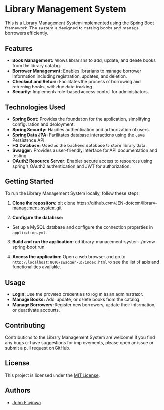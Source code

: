 # Library Management System

This is a Library Management System implemented using the Spring Boot framework. The system is designed to catalog books and manage borrowers efficiently.

## Features

- **Book Management:** Allows librarians to add, update, and delete books from the library catalog.
- **Borrower Management:** Enables librarians to manage borrower information including registration, updates, and deletion.
- **Checkout and Return:** Facilitates the process of borrowing and returning books, with due date tracking.
- **Security:** Implements role-based access control for administrators.

## Technologies Used

- **Spring Boot:** Provides the foundation for the application, simplifying configuration and deployment.
- **Spring Security:** Handles authentication and authorization of users.
- **Spring Data JPA:** Facilitates database interactions using the Java Persistence API.
- **H2 Database:** Used as the backend database to store library data.
- **Swagger:** Provides a user-friendly interface for API documentation and testing.
- **OAuth2 Resource Server:** Enables secure access to resources using spring's OAuth2 authentication and JWT for authorization.

## Getting Started

To run the Library Management System locally, follow these steps:

1. **Clone the repository:**
git clone https://github.com/JEN-dotcom/library-management-system.git

2. **Configure the database:**
- Set up a MySQL database and configure the connection properties in `application.yml`.

3. **Build and run the application:**
cd library-management-system
./mvnw spring-boot:run

4. **Access the application:**
Open a web browser and go to `http://localhost:8080/swagger-ui/index.html` to see the list of apis and functionalities available.

## Usage

- **Login:** Use the provided credentials to log in as an administrator.
- **Manage Books:** Add, update, or delete books from the catalog.
- **Manage Borrowers:** Register new borrowers, update their information, or deactivate accounts.

## Contributing

Contributions to the Library Management System are welcome! If you find any bugs or have suggestions for improvements, please open an issue or submit a pull request on GitHub.

## License

This project is licensed under the [MIT License](LICENSE).

## Authors

- [John Enyinwa](https://github.com/JEN-dotcom)
